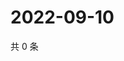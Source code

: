 # 2022-09-10

共 0 条

<!-- BEGIN WEIBO -->
<!-- 最后更新时间 Sat Sep 10 2022 02:22:56 GMT+0800 (China Standard Time) -->

<!-- END WEIBO -->
